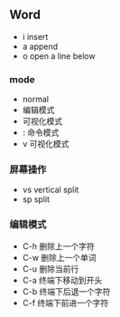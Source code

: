 ## Word

- i  insert
- a  append
- o  open a line below

### mode
- normal
- 编辑模式
- 可视化模式
- :  命令模式
- v  可视化模式

### 屏幕操作
- vs  vertical split
- sp  split

### 编辑模式
- C-h   删除上一个字符
- C-w   删除上一个单词
- C-u   删除当前行
- C-a   终端下移动到开头
- C-b   终端下后退一个字符
- C-f   终端下前进一个字符



